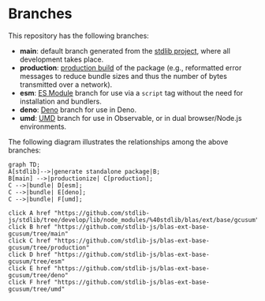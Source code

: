 <!--

@license Apache-2.0

Copyright (c) 2022 The Stdlib Authors.

Licensed under the Apache License, Version 2.0 (the "License");
you may not use this file except in compliance with the License.
You may obtain a copy of the License at

    http://www.apache.org/licenses/LICENSE-2.0

Unless required by applicable law or agreed to in writing, software
distributed under the License is distributed on an "AS IS" BASIS,
WITHOUT WARRANTIES OR CONDITIONS OF ANY KIND, either express or implied.
See the License for the specific language governing permissions and
limitations under the License.

-->

# Branches

This repository has the following branches:

-   **main**: default branch generated from the [stdlib project][stdlib-url], where all development takes place.
-   **production**: [production build][production-url] of the package (e.g., reformatted error messages to reduce bundle sizes and thus the number of bytes transmitted over a network).
-   **esm**: [ES Module][esm-url] branch for use via a `script` tag without the need for installation and bundlers.
-   **deno**: [Deno][deno-url] branch for use in Deno.
-   **umd**: [UMD][umd-url] branch for use in Observable, or in dual browser/Node.js environments.

The following diagram illustrates the relationships among the above branches:

```mermaid
graph TD;
A[stdlib]-->|generate standalone package|B;
B[main] -->|productionize| C[production];
C -->|bundle| D[esm];
C -->|bundle| E[deno];
C -->|bundle| F[umd];

click A href "https://github.com/stdlib-js/stdlib/tree/develop/lib/node_modules/%40stdlib/blas/ext/base/gcusum"
click B href "https://github.com/stdlib-js/blas-ext-base-gcusum/tree/main"
click C href "https://github.com/stdlib-js/blas-ext-base-gcusum/tree/production"
click D href "https://github.com/stdlib-js/blas-ext-base-gcusum/tree/esm"
click E href "https://github.com/stdlib-js/blas-ext-base-gcusum/tree/deno"
click F href "https://github.com/stdlib-js/blas-ext-base-gcusum/tree/umd"
```

[stdlib-url]: https://github.com/stdlib-js/stdlib/tree/develop/lib/node_modules/%40stdlib/blas/ext/base/gcusum
[production-url]: https://github.com/stdlib-js/blas-ext-base-gcusum/tree/production
[deno-url]: https://github.com/stdlib-js/blas-ext-base-gcusum/tree/deno
[umd-url]: https://github.com/stdlib-js/blas-ext-base-gcusum/tree/umd
[esm-url]: https://github.com/stdlib-js/blas-ext-base-gcusum/tree/esm